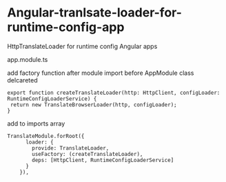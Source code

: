 # Angular-tranlsate-loader-for-runtime-config-app
HttpTranslateLoader for runtime config Angular apps

app.module.ts

add factory function after module import before AppModule class delcareted

```
export function createTranslateLoader(http: HttpClient, configLoader: RuntimeConfigLoaderService) {
 return new TranslateBrowserLoader(http, configLoader);
}

```

add to imports array

```
TranslateModule.forRoot({
      loader: {
        provide: TranslateLoader,
        useFactory: (createTranslateLoader),
        deps: [HttpClient, RuntimeConfigLoaderService]
      }
    }),
```